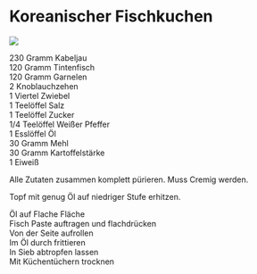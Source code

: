 # Koreanischer Fischkuchen

![](https://radiatortwo.github.io/rezepte/pics/fishcake.jpg)

230 Gramm Kabeljau\
120 Gramm Tintenfisch\
120 Gramm Garnelen\
2 Knoblauchzehen\
1 Viertel Zwiebel\
1 Teelöffel Salz\
1 Teelöffel Zucker\
1/4 Teelöffel Weißer Pfeffer\
1 Esslöffel Öl\
30 Gramm Mehl\
30 Gramm Kartoffelstärke\
1 Eiweiß

Alle Zutaten zusammen komplett pürieren. Muss Cremig werden.

Topf mit genug Öl auf niedriger Stufe erhitzen.

Öl auf Flache Fläche\
Fisch Paste auftragen und flachdrücken\
Von der Seite aufrollen\
Im Öl durch frittieren\
In Sieb abtropfen lassen\
Mit Küchentüchern trocknen
